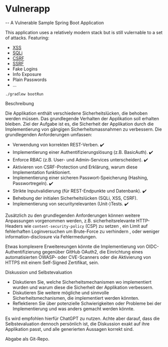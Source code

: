 # Vulnerapp

-- A Vulnerable Sample Spring Boot Application

This application uses a relatively modern stack but is still vulernable to a set of attacks.
Featuring:

- [XSS](https://portswigger.net/web-security/cross-site-scripting)
- [SQLi](https://portswigger.net/web-security/sql-injection)
- [CSRF](https://portswigger.net/web-security/csrf)
- [SSRF](https://portswigger.net/web-security/ssrf)
- Fake Logins
- Info Exposure
- Plain Passwords
- ...

```console
./gradlew bootRun
```

Beschreibung

Die Applikation enthält verschiedene Sicherheitslücken, die behoben werden müssen. Das grundlegende Verhalten der Applikation soll erhalten bleiben. Ziel der Aufgabe ist es, die Sicherheit der Applikation durch die Implementierung von gängigen Sicherheitsmassnahmen zu verbessern. Die grundlegenden Anforderungen umfassen:

- Verwendung von korrekten REST-Verben. ✔️
- Implementierung einer Authentifizierungslösung (z.B. BasicAuth). ✔️
- Enforce RBAC (z.B. User- und Admin-Services unterscheiden). ✔️
- Aktivieren von CSRF-Protection und Erklärung, warum diese Implementation funktioniert.
- Implementierung einer sicheren Passwort-Speicherung (Hashing, Passwortregeln). ✔️
- Strikte Inputvalidierung (für REST-Endpunkte und Datenbank). ✔️
- Behebung der initialen Sicherheitslücken (SQLi, XSS, CSRF). 
- Implementierung von securityrelevanten (Unit-)Tests. ✔️

Zusätzlich zu den grundlegenden Anforderungen können weitere Anpassungen vorgenommen werden, z.B. sicherheitsrelevante HTTP-Headers wie `content-security-policy` (CSP) zu setzen
, ein Limit auf fehlerhaften Loginversuchen um Brute-Force zu verhindern
, oder weniger information-disclosure via Fehlermedungen.

Etwas komplexere Erweitereungen könnte die Implementierung von OIDC-Authentifizierung gegenüber GitHub OAuth2, die Einrichtung eines automatisierten OWASP- oder CVE-Scanners oder die Aktivierung von HTTPS mit einem Self-Signed Zertifikat, sein.

Diskussion und Selbstevaluation

- Diskutieren Sie, welche Sicherheitsmechanismen wo implementiert wurden und warum diese die Sicherheit der Applikation verbessern.
- Diskutieren Sie weitere mögliche und sinnvolle Sicherheitsmechanismen, die implementiert werden könnten.
- Reflektieren Sie über potenzielle Schwierigkeiten oder Probleme bei der Implementierung und was anders gemacht werden könnte.

Es wird empfohlen hierfür ChatGPT zu nutzen. Achte aber darauf, dass die Selbstevaluation dennoch persönlich ist, die Diskussion exakt auf ihre Applikation passt, und alle generierten Aussagen korrekt sind.

Abgabe als Git-Repo.
